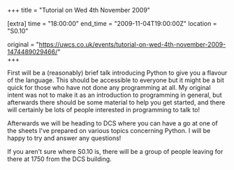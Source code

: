 +++
title = "Tutorial on Wed 4th November 2009"

[extra]
time = "18:00:00"
end_time = "2009-11-04T19:00:00Z"
location = "S0.10"

original = "https://uwcs.co.uk/events/tutorial-on-wed-4th-november-2009-1474489029466/"    
+++

First will be a (reasonably) brief talk introducing Python to give you a flavour of the language. This should be accessible to everyone but it might be a bit quick for those who have not done any programming at all. My original intent was not to make it as an introduction to programming in general, but afterwards there should be some material to help you get started, and there will certainly be lots of people interested in programming to talk to\!

Afterwards we will be heading to DCS where you can have a go at one of the sheets I've prepared on various topics concerning Python. I will be happy to try and answer any questions\!

If you aren't sure where S0.10 is, there will be a group of people leaving for there at 1750 from the DCS building.

